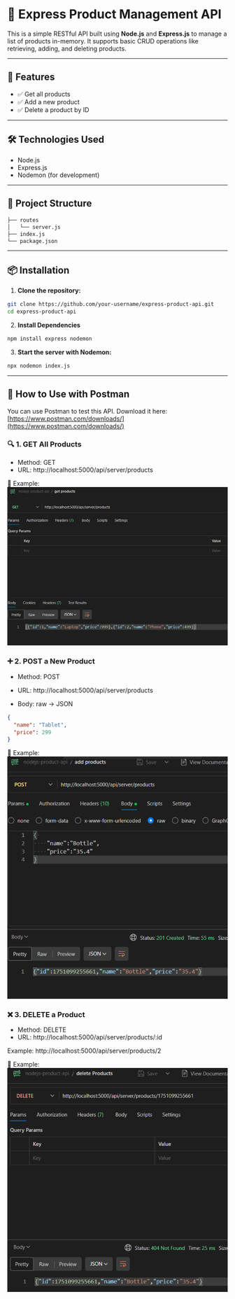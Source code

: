 # 🛒 Express Product Management API

This is a simple RESTful API built using **Node.js** and **Express.js** to manage a list of products in-memory. It supports basic CRUD operations like retrieving, adding, and deleting products.

---

## 🚀 Features

- ✅ Get all products
- ✅ Add a new product
- ✅ Delete a product by ID

---

## 🛠️ Technologies Used

- Node.js
- Express.js
- Nodemon (for development)

---

## 📁 Project Structure
```
├── routes
│   └── server.js
├── index.js
└── package.json
```

---

## 📦 Installation

1. **Clone the repository:**

```bash
git clone https://github.com/your-username/express-product-api.git
cd express-product-api
```

2. **Install Dependencies**

```bash
npm install express nodemon
```

3. **Start the server with Nodemon:**

```bash
npx nodemon index.js
```

---

## 🧪 How to Use with Postman

You can use Postman to test this API. Download it here: [https://www.postman.com/downloads/](https://www.postman.com/downloads/)

### 🔍 1. GET All Products

- Method: GET  
- URL: http://localhost:5000/api/server/products  

📸 Example:  
![GET All Products](Screenshots/image.png)

### ➕ 2. POST a New Product

- Method: POST  
- URL: http://localhost:5000/api/server/products  

- Body: raw → JSON

```json
{
  "name": "Tablet",
  "price": 299
}
```

📸 Example:  
![POST New Product](Screenshots/image2.png)

### ❌ 3. DELETE a Product

- Method: DELETE  
- URL: http://localhost:5000/api/server/products/:id  

Example: http://localhost:5000/api/server/products/2

📸 Example:  
![DELETE Product](Screenshots/image3.png)
